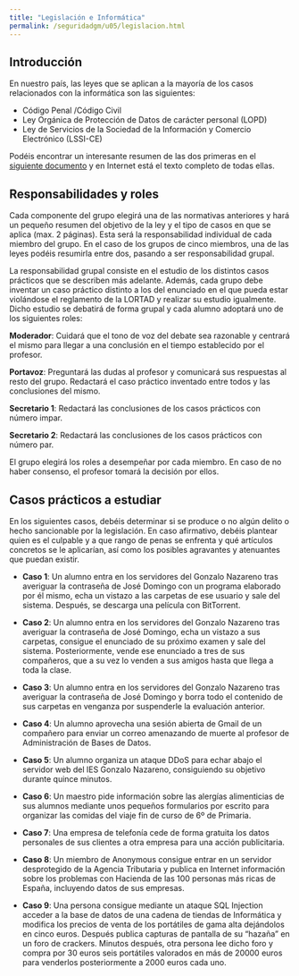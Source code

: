 ```yaml
---
title: "Legislación e Informática"
permalink: /seguridadgm/u05/legislacion.html
---
```


## Introducción

En nuestro país, las leyes que se aplican a la mayoría de los casos relacionados con la informática son las siguientes:

* Código Penal /Código Civil
* Ley Orgánica de Protección de Datos de carácter personal (LOPD)
* Ley de Servicios de la Sociedad de la Información y Comercio Electrónico (LSSI-CE)

Podéis encontrar un interesante resumen de las dos primeras en el [siguiente documento](unixsec-2.1-437-463.pdf) y en Internet está el texto completo de todas ellas.

## Responsabilidades y roles

Cada componente del grupo elegirá una de las normativas anteriores y hará un pequeño resumen del objetivo de la ley y el tipo de casos en que se aplica (max. 2 páginas). Esta será la responsabilidad individual de cada miembro del grupo. En el caso de los grupos de cinco miembros, una de las leyes podéis resumirla entre dos, pasando a ser responsabilidad grupal.

La responsabilidad grupal consiste en el estudio de los distintos casos prácticos que se describen más adelante. Además, cada grupo debe inventar un caso práctico distinto a los del enunciado en el que pueda estar violándose el reglamento de la LORTAD y realizar su estudio igualmente.  Dicho estudio se debatirá de forma grupal y cada alumno adoptará uno de los siguientes roles:

**Moderador**: Cuidará que el tono de voz del debate sea razonable y centrará el mismo para llegar a una conclusión en el tiempo establecido por el profesor.

**Portavoz**: Preguntará las dudas al profesor y comunicará sus respuestas al resto del grupo. Redactará el caso práctico inventado entre todos y las conclusiones del mismo.

**Secretario 1**: Redactará las conclusiones de los casos prácticos con número impar.

**Secretario 2**: Redactará las conclusiones de los casos prácticos con número par.

El grupo elegirá los roles a desempeñar por cada miembro. En caso de no haber consenso, el profesor tomará la decisión por ellos. 

## Casos prácticos a estudiar

En los siguientes casos, debéis determinar si se produce o no algún delito o hecho sancionable por la legislación. En caso afirmativo, debéis plantear quien es el culpable y a que rango de penas se enfrenta y qué artículos concretos se le aplicarían, así como los posibles agravantes y atenuantes que puedan existir.

* **Caso 1**: Un alumno entra en los servidores del Gonzalo Nazareno tras averiguar la contraseña de José Domingo con un programa elaborado por él mismo, echa un vistazo a las carpetas de ese usuario y sale del sistema. Después, se descarga una película con BitTorrent.

* **Caso 2**: Un alumno entra en los servidores del Gonzalo Nazareno tras averiguar la contraseña de José Domingo, echa un vistazo a sus carpetas, consigue el enunciado de su próximo examen y sale del sistema. Posteriormente, vende ese enunciado a tres de sus compañeros, que a su vez lo venden a sus amigos hasta que llega a toda la clase.

* **Caso 3**: Un alumno entra en los servidores del Gonzalo Nazareno tras averiguar la contraseña de José Domingo y borra todo el contenido de sus carpetas en venganza por suspenderle la evaluación anterior.

* **Caso 4**: Un alumno aprovecha una sesión abierta de Gmail de un compañero para enviar un correo amenazando de muerte al profesor de Administración de Bases de Datos.

* **Caso 5**: Un alumno organiza un ataque DDoS para echar abajo el servidor web del IES Gonzalo Nazareno, consiguiendo su objetivo durante quince minutos.

* **Caso 6**: Un maestro pide información sobre las alergías alimenticias de sus alumnos mediante unos pequeños formularios por escrito para organizar las comidas del viaje fin de curso de 6º de Primaria.

* **Caso 7**: Una empresa de telefonía cede de forma gratuita los datos personales de sus clientes a otra empresa para una acción publicitaria.

* **Caso 8**: Un miembro de Anonymous consigue entrar en un servidor desprotegido de la Agencia Tributaria y publica en Internet información sobre los problemas con Hacienda de las 100 personas más ricas de España, incluyendo datos de sus empresas.

* **Caso 9**: Una persona consigue mediante un ataque SQL Injection acceder a la base de datos de una cadena de tiendas de Informática y modifica los precios de venta de los portátiles de gama alta dejándolos en cinco euros. Después publica capturas de pantalla de su “hazaña” en un foro de crackers. Minutos después, otra persona lee dicho foro y compra por 30 euros seis portátiles valorados en más de 20000 euros para venderlos posteriormente a 2000 euros cada uno.